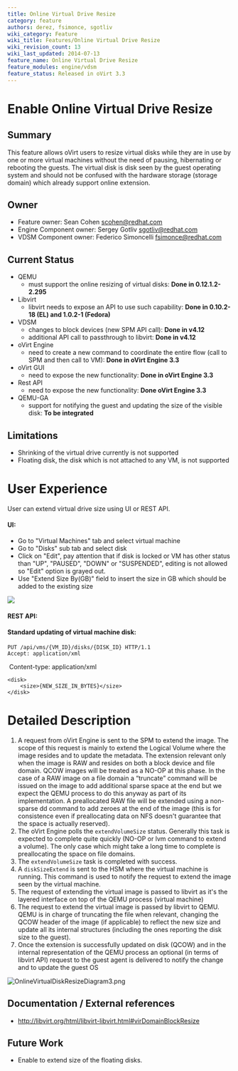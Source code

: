 ```yaml
---
title: Online Virtual Drive Resize
category: feature
authors: derez, fsimonce, sgotliv
wiki_category: Feature
wiki_title: Features/Online Virtual Drive Resize
wiki_revision_count: 13
wiki_last_updated: 2014-07-13
feature_name: Online Virtual Drive Resize
feature_modules: engine/vdsm
feature_status: Released in oVirt 3.3
---
```


# Enable Online Virtual Drive Resize

## Summary

This feature allows oVirt users to resize virtual disks while they are in use by one or more virtual machines without the need of pausing, hibernating or rebooting the guests. The virtual disk is disk seen by the guest operating system and should not be confused with the hardware storage (storage domain) which already support online extension.

## Owner

*   Feature owner: Sean Cohen <scohen@redhat.com>
*   Engine Component owner: Sergey Gotliv <sgotliv@redhat.com>
*   VDSM Component owner: Federico Simoncelli <fsimonce@redhat.com>

## Current Status

*   QEMU
    -   must support the online resizing of virtual disks: **Done in 0.12.1.2-2.295**
*   Libvirt
    -   libvirt needs to expose an API to use such capability: **Done in 0.10.2-18 (EL) and 1.0.2-1 (Fedora)**
*   VDSM
    -   changes to block devices (new SPM API call): **Done in v4.12**
    -   additional API call to passthrough to libvirt: **Done in v4.12**
*   oVirt Engine
    -   need to create a new command to coordinate the entire flow (call to SPM and then call to VM): **Done in oVirt Engine 3.3**
*   oVirt GUI
    -   need to expose the new functionality: **Done in oVirt Engine 3.3**
*   Rest API
    -   need to expose the new functionality: **Done oVirt Engine 3.3**
*   QEMU-GA
    -   support for notifying the guest and updating the size of the visible disk: **To be integrated**

## Limitations

*   Shrinking of the virtual drive currently is not supported
*   Floating disk, the disk which is not attached to any VM, is not supported

# User Experience

User can extend virtual drive size using UI or REST API.

#### UI:

*   Go to "Virtual Machines" tab and select virtual machine
*   Go to "Disks" sub tab and select disk
*   Click on "Edit", pay attention that if disk is locked or VM has other status than "UP", "PAUSED", "DOWN" or "SUSPENDED", editing is not allowed so "Edit" option is grayed out.
*   Use "Extend Size By(GB)" field to insert the size in GB which should be added to the existing size

![](/images/wiki/OnlineVirtualDiskResizeDiagram4.png)

#### REST API:

#### Standard updating of virtual machine disk:

    PUT /api/vms/{VM_ID}/disks/{DISK_ID} HTTP/1.1
    Accept: application/xml
    Content-type: application/xml

    <disk>
        <size>{NEW_SIZE_IN_BYTES}</size>
    </disk>

# Detailed Description

1.  A request from oVirt Engine is sent to the SPM to extend the image. The scope of this request is mainly to extend the Logical Volume where the image resides and to update the metadata. The extension relevant only when the image is RAW and resides on both a block device and file domain. QCOW images will be treated as a NO-OP at this phase. In the case of a RAW image on a file domain a “truncate” command will be issued on the image to add additional sparse space at the end but we expect the QEMU process to do this anyway as part of its implementation. A preallocated RAW file will be extended using a non-sparse dd command to add zeroes at the end of the image (this is for consistence even if preallocating data on NFS doesn't guarantee that the space is actually reserved).
2.  The oVirt Engine polls the `extendVolumeSize` status. Generally this task is expected to complete quite quickly (NO-OP or lvm command to extend a volume). The only case which might take a long time to complete is preallocating the space on file domains.
3.  The `extendVolumeSize` task is completed with success.
4.  A `diskSizeExtend` is sent to the HSM where the virtual machine is running. This command is used to notify the request to extend the image seen by the virtual machine.
5.  The request of extending the virtual image is passed to libvirt as it's the layered interface on top of the QEMU process (virtual machine)
6.  The request to extend the virtual image is passed by libvirt to QEMU. QEMU is in charge of truncating the file when relevant, changing the QCOW header of the image (if applicable) to reflect the new size and update all its internal structures (including the ones reporting the disk size to the guest).
7.  Once the extension is successfully updated on disk (QCOW) and in the internal representation of the QEMU process an optional (in terms of libvirt API) request to the guest agent is delivered to notify the change and to update the guest OS

![`OnlineVirtualDiskResizeDiagram3.png`](/images/wiki/OnlineVirtualDiskResizeDiagram3.png)

## Documentation / External references

*   <http://libvirt.org/html/libvirt-libvirt.html#virDomainBlockResize>


## Future Work

*   Enable to extend size of the floating disks.

